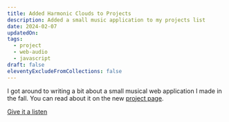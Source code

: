 ```yaml
---
title: Added Harmonic Clouds to Projects
description: Added a small music application to my projects list
date: 2024-02-07
updatedOn:
tags:
  - project
  - web-audio
  - javascript
draft: false
eleventyExcludeFromCollections: false
---
```

I got around to writing a bit about a small musical web application I made in the fall. You can read about it on the new [project page](/projects/harmonic-clouds).

[Give it a listen](https://parkerdavis1.github.io/harmonic-clouds/)
